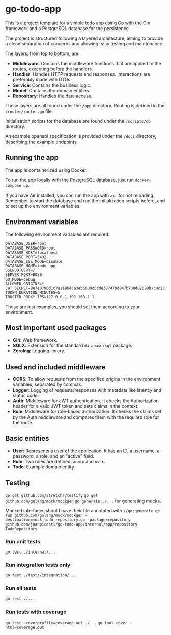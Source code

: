 # go-todo-app

This is a project template for a simple todo app using Go with the Gin framework and a PostgreSQL database for the persistence.

The project is structured following a layered architecture, aiming to provide a clean separation of concerns and allowing easy testing and maintenance.

The layers, from top to bottom, are:

- **Middleware**: Contains the middleware functions that are applied to the routes, executing before the handlers.
- **Handler**: Handles HTTP requests and responses. Interactions are preferably made with DTOs.
- **Service**: Contains the business logic.
- **Model**: Contains the domain entities.
- **Repository**: Handles the data access.

These layers are all found under the `/app` directory. Routing is defined in the `/router/router.go` file.

Initialization scripts for the database are found under the `/scripts/db` directory.

An example openapi specification is provided under the `/docs` directory, describing the example endpoints.

## Running the app

The app is containerized using Docker.

To run the app locally with the PostgreSQL database, just run `docker-compose up`.

If you have Air installed, you can run the app with `air` for hot reloading. Remember to start the database and run the initialization scripts before, and to set up the environment variables.

## Environment variables

The following environment variables are required:

```
DATABASE_USER=root
DATABASE_PASSWORD=root
DATABASE_HOST=localhost
DATABASE_PORT=5432
DATABASE_SSL_MODE=disable
DATABASE_NAME=todo_app
SSLROOTCERT=/
SERVER_PORT=8080
GO_MODE=debug
ALLOWED_ORIGINS=*
JWT_SECRET=9e7e07a6d1c7a1e8b45a3ab5600c5dde307478d847b708d02698b7c0c2373367
TOKEN_DURATION_MINUTES=5
TRUSTED_PROXY_IPS=127.0.0.1,192.168.1.1
```

These are just examples, you should set them according to your environment.

## Most important used packages

- **Gin**: Web framework.
- **SQLX**: Extension for the standard `database/sql` package.
- **Zerolog**: Logging library.

## Used and included middleware

- **CORS**: To allow requests from the specified origins in the environment variables, separated by commas.
- **Logger**: Logging of requests/responses with metadata like latency and status code.
- **Auth**: Middleware for JWT authentication. It checks the Authorization header for a valid JWT token and sets claims in the context.
- **Role**: Middleware for role-based authorization. It checks the claims set by the Auth middleware and compares them with the required role for the route.

## Basic entities

- **User**: Represents a user of the application. It has an ID, a username, a password, a role, and an "active" field.
- **Role**: Two roles are defined: `admin` and `user`.
- **Todo**: Example domain entity.

## Testing

`go get github.com/stretchr/testify`
`go get github.com/golang/mock/mockgen`
`go generate ./...` for generating mocks.

Mocked interfaces should have their file annotated with `//go:generate go run github.com/golang/mock/mockgen -destination=mock_todo_repository.go -package=repository github.com/juanpicasti/go-todo-app/internal/app/repository TodoRepository`

### Run unit tests
`go test ./internal/...`

### Run integration tests only
`go test ./tests/integration/...`

### Run all tests
`go test ./...`

### Run tests with coverage
`go test -coverprofile=coverage.out ./...`
`go tool cover -html=coverage.out`